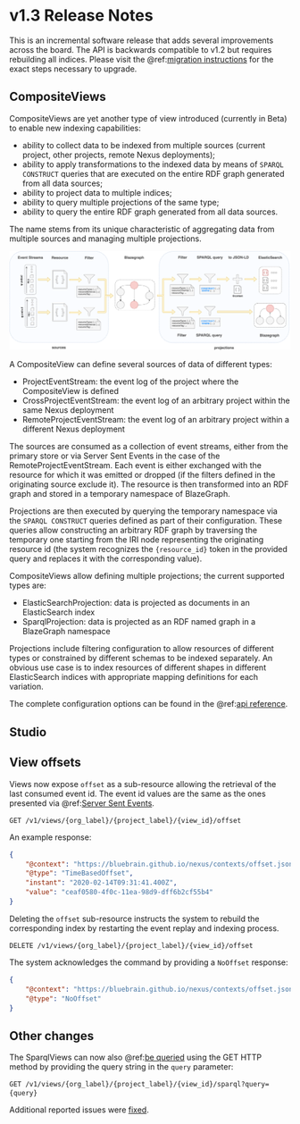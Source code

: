 # v1.3 Release Notes

This is an incremental software release that adds several improvements across the board. The API is backwards
compatible to v1.2 but requires rebuilding all indices. Please visit the @ref:[migration instructions](v1.2-to-v1.3-migration.md)
for the exact steps necessary to upgrade.

## CompositeViews

CompositeViews are yet another type of view introduced (currently in Beta) to enable new indexing capabilities: 

* ability to collect data to be indexed from multiple sources (current project, other projects, remote Nexus
  deployments);
* ability to apply transformations to the indexed data by means of `SPARQL CONSTRUCT` queries that are executed on the
  entire RDF graph generated from all data sources;
* ability to project data to multiple indices;
* ability to query multiple projections of the same type;
* ability to query the entire RDF graph generated from all data sources.

The name stems from its unique characteristic of aggregating data from multiple sources and managing multiple
projections.

[![CompositeView pipeline](../api/current/assets/views/compositeview_pipeline.png "CompositeView pipeline")](../api/current/assets/views/compositeview_pipeline.png)

A CompositeView can define several sources of data of different types:

* ProjectEventStream: the event log of the project where the CompositeView is defined
* CrossProjectEventStream: the event log of an arbitrary project within the same Nexus deployment
* RemoteProjectEventStream: the event log of an arbitrary project within a different Nexus deployment

The sources are consumed as a collection of event streams, either from the primary store or via Server Sent Events in
the case of the RemoteProjectEventStream. Each event is either exchanged with the resource for which it was emitted
or dropped (if the filters defined in the originating source exclude it). The resource is then transformed into an
RDF graph and stored in a temporary namespace of BlazeGraph.

Projections are then executed by querying the temporary namespace via the `SPARQL CONSTRUCT` queries defined as part of
their configuration. These queries allow constructing an arbitrary RDF graph by traversing the temporary one starting
from the IRI node representing the originating resource id (the system recognizes the `{resource_id}` token in the
provided query and replaces it with the corresponding value).

CompositeViews allow defining multiple projections; the current supported types are:

* ElasticSearchProjection: data is projected as documents in an ElasticSearch index
* SparqlProjection: data is projected as an RDF named graph in a BlazeGraph namespace

Projections include filtering configuration to allow resources of different types or constrained by different schemas to
be indexed separately. An obvious use case is to index resources of different shapes in different ElasticSearch indices
with appropriate mapping definitions for each variation.

The complete configuration options can be found in the @ref:[api reference](../api/current/kg/views/composite-view-api.md).

## Studio

## View offsets

Views now expose `offset` as a sub-resource allowing the retrieval of the last consumed event id. The event id values
are the same as the ones presented via @ref:[Server Sent Events](../api/current/kg/kg-resources-api.md#resources-server-sent-events).

```
GET /v1/views/{org_label}/{project_label}/{view_id}/offset
```

An example response:

```json
{
    "@context": "https://bluebrain.github.io/nexus/contexts/offset.json",
    "@type": "TimeBasedOffset",
    "instant": "2020-02-14T09:31:41.400Z",
    "value": "ceaf0580-4f0c-11ea-98d9-dff6b2cf55b4"
}
```

Deleting the `offset` sub-resource instructs the system to rebuild the corresponding index by restarting the event
replay and indexing process.

```
DELETE /v1/views/{org_label}/{project_label}/{view_id}/offset
```

The system acknowledges the command by providing a `NoOffset` response:

```json
{
    "@context": "https://bluebrain.github.io/nexus/contexts/offset.json",
    "@type": "NoOffset"
}
```

## Other changes

The SparqlViews can now also @ref:[be queried](../api/current/kg/views/sparql-view-api.md#sparql-query) using the GET
HTTP method by providing the query string in the `query` parameter:

```
GET /v1/views/{org_label}/{project_label}/{view_id}/sparql?query={query}
```

Additional reported issues were [fixed](https://github.com/BlueBrain/nexus/issues?q=is%3Aissue+milestone%3Av1.3.0+is%3Aclosed+label%3Abug).
